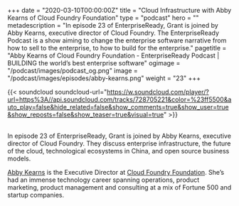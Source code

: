 +++
date = "2020-03-10T00:00:00Z"
title = "Cloud Infrastructure with Abby Kearns of Cloud Foundry Foundation"
type = "podcast"
hero = ""
metadescription = "In episode 23 of EnterpriseReady, Grant is joined by Abby Kearns, executive director of Cloud Foundry. The EnterpriseReady Podcast is a show aiming to change the enterprise software narrative from how to sell to the enterprise, to how to build for the enterprise."
pagetitle = "Abby Kearns of Cloud Foundry Foundation - EnterpriseReady Podcast | BUILDING the world’s best enterprise software"
ogimage = "/podcast/images/podcast_og.png"
image = "/podcast/images/episodes/abby-kearns.png"
weight = "23"
+++

{{< soundcloud soundcloud-url="https://w.soundcloud.com/player/?url=https%3A//api.soundcloud.com/tracks/728705221&color=%23ff5500&auto_play=false&hide_related=false&show_comments=true&show_user=true&show_reposts=false&show_teaser=true&visual=true" >}}

\
In episode 23 of EnterpriseReady, Grant is joined by Abby Kearns, executive director of Cloud Foundry. They discuss enterprise infrastructure, the future of the cloud, technological ecosystems in China, and open source business models.

[Abby Kearns](https://twitter.com/ab415) is the Executive Director at [Cloud Foundry Foundation](https://www.cloudfoundry.org/). She’s had an immense technology career spanning operations, product marketing, product management and consulting at a mix of Fortune 500 and startup companies.
